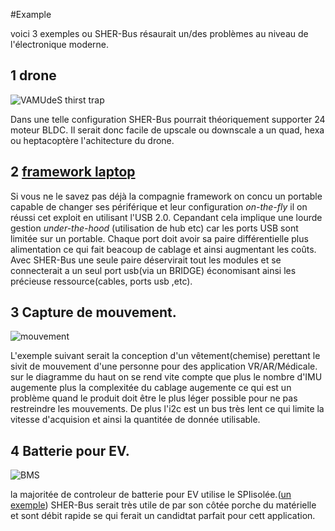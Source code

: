 #Example 

voici 3 exemples ou SHER-Bus résaurait un/des problèmes au niveau de l'électronique moderne.

## 1 drone

![VAMUdeS thirst trap](https://github.com/cdg66/SHER-Bus/blob/main/Figures/Drone.svg)

Dans une telle configuration SHER-Bus pourrait théoriquement supporter 24 moteur BLDC. Il serait donc facile de upscale ou downscale a un quad, hexa ou heptacoptère l'achitecture du drone.


## 2 [framework laptop](https://frame.work/ca/en/products/laptop16-diy-amd-7040)

Si vous ne le savez pas déjà la compagnie framework on concu un portable capable de changer ses périférique et leur configuration *on-the-fly* il on réussi cet exploit en utilisant l'USB 2.0. Cepandant cela implique une lourde gestion *under-the-hood* (utilisation de hub etc) car les ports USB sont limitée sur un portable. Chaque port doit avoir sa paire différentielle plus alimentation ce qui fait beacoup de cablage et ainsi augmentant les coûts. Avec SHER-Bus une seule paire déservirait tout les modules et se connecterait a un seul port usb(via un BRIDGE) économisant ainsi les précieuse ressource(cables, ports usb ,etc).

## 3 Capture de mouvement.

![mouvement](https://github.com/cdg66/SHER-Bus/blob/main/Figures/Mouvement.svg)

L'exemple suivant serait la conception d'un vêtement(chemise) perettant le sivit de mouvement d'une personne pour des application VR/AR/Médicale. sur le diagramme du haut on se rend vite compte que plus le nombre d'IMU augemente plus la complexitée du cablage augemente ce qui est un problème quand le produit doit être le plus léger possible pour ne pas restreindre les mouvements. De plus l'i2c est un bus très lent ce qui limite la vitesse d'acquision et ainsi la quantitée de donnée utilisable.

## 4 Batterie pour EV.

![BMS](https://github.com/cdg66/SHER-Bus/blob/main/Figures/Battery.svg)

la majoritée de controleur de batterie pour EV utilise le SPIisolée.([un exemple](https://www.analog.com/media/en/technical-documentation/data-sheets/LTC6806.pdf)) SHER-Bus serait très utile de par son côtée porche du matérielle et sont débit rapide se qui ferait un candidtat parfait pour cett application.